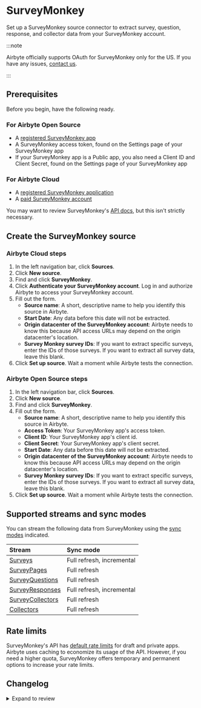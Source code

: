 # SurveyMonkey

Set up a SurveyMonkey source connector to extract survey, question, response, and collector data from your SurveyMonkey account.

:::note

Airbyte officially supports OAuth for SurveyMonkey only for the US. If you have any issues, [contact us](https://support.airbyte.com/).

:::

## Prerequisites

Before you begin, have the following ready.

<!-- env:oss -->
### For Airbyte Open Source

- A [registered SurveyMonkey app](https://developer.surveymonkey.com/apps/)
- A SurveyMonkey access token, found on the Settings page of your SurveyMonkey app
- If your SurveyMonkey app is a Public app, you also need a Client ID and Client Secret, found on the Settings page of your SurveyMonkey app
<!-- /env:oss -->

<!-- env:cloud -->
### For Airbyte Cloud

- A [registered SurveyMonkey application](https://developer.surveymonkey.com/apps/)
- A [paid SurveyMonkey account](https://www.surveymonkey.com/pricing/)
<!-- /env:cloud -->

You may want to review SurveyMonkey's [API docs](https://developer.surveymonkey.com/api/v3/#getting-started), but this isn't strictly necessary.

## Create the SurveyMonkey source

<!-- env:cloud -->
### Airbyte Cloud steps

1. In the left navigation bar, click **Sources**. 
2. Click **New source**.
3. Find and click **SurveyMonkey**.
4. Click **Authenticate your SurveyMonkey account**. Log in and authorize Airbyte to access your SurveyMonkey account.
5. Fill out the form.
    - **Source name**: A short, descriptive name to help you identify this source in Airbyte.
    - **Start Date**: Any data before this date will not be extracted.
    - **Origin datacenter of the SurveyMonkey account**: Airbyte needs to know this because API access URLs may depend on the origin datacenter's location.
    - **Survey Monkey survey IDs**: If you want to extract specific surveys, enter the IDs of those surveys. If you want to extract all survey data, leave this blank.
6. Click **Set up source**. Wait a moment while Airbyte tests the connection.
<!-- /env:cloud -->

<!-- env:oss -->
### Airbyte Open Source steps

1. In the left navigation bar, click **Sources**. 
2. Click **New source**.
3. Find and click **SurveyMonkey**.
4. Fill out the form.
    - **Source name**: A short, descriptive name to help you identify this source in Airbyte.
    - **Access Token**: Your SurveyMonkey app's access token.
    - **Client ID**: Your SurveyMonkey app's client id.
    - **Client Secret**: Your SurveyMonkey app's client secret.
    - **Start Date**: Any data before this date will not be extracted.
    - **Origin datacenter of the SurveyMonkey account**: Airbyte needs to know this because API access URLs may depend on the origin datacenter's location.
    - **Survey Monkey survey IDs**: If you want to extract specific surveys, enter the IDs of those surveys. If you want to extract all survey data, leave this blank.
6. Click **Set up source**. Wait a moment while Airbyte tests the connection.
<!-- /env:oss -->

## Supported streams and sync modes

You can stream the following data from SurveyMonkey using the [sync modes](/platform/using-airbyte/core-concepts/sync-modes/) indicated.

| Stream | Sync mode |
| :------ | :--------- |
| [Surveys](https://api.surveymonkey.com/v3/docs?shell#api-endpoints-get-surveys) | Full refresh, incremental | 
| [SurveyPages](https://api.surveymonkey.com/v3/docs?shell#api-endpoints-get-surveys-survey_id-pages) | Full refresh | 
| [SurveyQuestions](https://api.surveymonkey.com/v3/docs?shell#api-endpoints-get-surveys-survey_id-pages-page_id-questions) | Full refresh | 
| [SurveyResponses](https://api.surveymonkey.com/v3/docs?shell#api-endpoints-get-surveys-id-responses-bulk) | Full refresh, incremental | 
| [SurveyCollectors](https://api.surveymonkey.com/v3/docs?shell#api-endpoints-get-surveys-survey_id-collectors) | Full refresh |
| [Collectors](https://api.surveymonkey.com/v3/docs?shell#api-endpoints-get-collectors-collector_id-) | Full refresh | 

## Rate limits

SurveyMonkey's API has [default rate limits](https://developer.surveymonkey.com/api/v3/#request-and-response-limits) for draft and private apps. Airbyte uses caching to economize its usage of the API. However, if you need a higher quota, SurveyMonkey offers temporary and permanent options to increase your rate limits.

## Changelog

<details>
  <summary>Expand to review</summary>

| Version | Date       | Pull Request                                             | Subject                                                                          |
| :------ | :--------- | :------------------------------------------------------- | :------------------------------------------------------------------------------- |
| 0.3.43 | 2025-09-17 | [66372](https://github.com/airbytehq/airbyte/pull/66372) | Update dependencies |
| 0.3.42 | 2025-09-09 | [65682](https://github.com/airbytehq/airbyte/pull/65682) | Update dependencies |
| 0.3.41 | 2025-08-24 | [65476](https://github.com/airbytehq/airbyte/pull/65476) | Update dependencies |
| 0.3.40 | 2025-08-16 | [65023](https://github.com/airbytehq/airbyte/pull/65023) | Update dependencies |
| 0.3.39 | 2025-08-09 | [64849](https://github.com/airbytehq/airbyte/pull/64849) | Update dependencies |
| 0.3.38 | 2025-08-02 | [54085](https://github.com/airbytehq/airbyte/pull/54085) | Update dependencies |
| 0.3.37 | 2025-07-16 | [63345](https://github.com/airbytehq/airbyte/pull/63345) | Update CDK version to fix tests and allow for bumping version for metadata updates. |
| 0.3.36 | 2025-02-01 | [53050](https://github.com/airbytehq/airbyte/pull/53050) | Update dependencies |
| 0.3.35 | 2025-01-25 | [51993](https://github.com/airbytehq/airbyte/pull/51993) | Update dependencies |
| 0.3.34 | 2025-01-11 | [51412](https://github.com/airbytehq/airbyte/pull/51412) | Update dependencies |
| 0.3.33 | 2025-01-04 | [50936](https://github.com/airbytehq/airbyte/pull/50936) | Update dependencies |
| 0.3.32 | 2024-12-28 | [50760](https://github.com/airbytehq/airbyte/pull/50760) | Update dependencies |
| 0.3.31 | 2024-12-21 | [49774](https://github.com/airbytehq/airbyte/pull/49774) | Update dependencies |
| 0.3.30 | 2024-12-12 | [49399](https://github.com/airbytehq/airbyte/pull/49399) | Starting with this version, the Docker image is now rootless. Please note that this and future versions will not be compatible with Airbyte versions earlier than 0.64 |
| 0.3.29 | 2024-11-04 | [48168](https://github.com/airbytehq/airbyte/pull/48168) | Update dependencies |
| 0.3.28 | 2024-10-29 | [47754](https://github.com/airbytehq/airbyte/pull/47754) | Update dependencies |
| 0.3.27 | 2024-10-28 | [47073](https://github.com/airbytehq/airbyte/pull/47073) | Update dependencies |
| 0.3.26 | 2024-10-12 | [46801](https://github.com/airbytehq/airbyte/pull/46801) | Update dependencies |
| 0.3.25 | 2024-10-05 | [46448](https://github.com/airbytehq/airbyte/pull/46448) | Update dependencies |
| 0.3.24 | 2024-09-28 | [46129](https://github.com/airbytehq/airbyte/pull/46129) | Update dependencies |
| 0.3.23 | 2024-09-21 | [45770](https://github.com/airbytehq/airbyte/pull/45770) | Update dependencies |
| 0.3.22 | 2024-09-14 | [45519](https://github.com/airbytehq/airbyte/pull/45519) | Update dependencies |
| 0.3.21 | 2024-09-07 | [45316](https://github.com/airbytehq/airbyte/pull/45316) | Update dependencies |
| 0.3.20 | 2024-08-31 | [45002](https://github.com/airbytehq/airbyte/pull/45002) | Update dependencies |
| 0.3.19 | 2024-08-24 | [44629](https://github.com/airbytehq/airbyte/pull/44629) | Update dependencies |
| 0.3.18 | 2024-08-17 | [44343](https://github.com/airbytehq/airbyte/pull/44343) | Update dependencies |
| 0.3.17 | 2024-08-12 | [43759](https://github.com/airbytehq/airbyte/pull/43759) | Update dependencies |
| 0.3.16 | 2024-08-10 | [43698](https://github.com/airbytehq/airbyte/pull/43698) | Update dependencies |
| 0.3.15 | 2024-08-03 | [43107](https://github.com/airbytehq/airbyte/pull/43107) | Update dependencies |
| 0.3.14 | 2024-07-27 | [42752](https://github.com/airbytehq/airbyte/pull/42752) | Update dependencies |
| 0.3.13 | 2024-07-20 | [42308](https://github.com/airbytehq/airbyte/pull/42308) | Update dependencies |
| 0.3.12 | 2024-07-13 | [41701](https://github.com/airbytehq/airbyte/pull/41701) | Update dependencies |
| 0.3.11 | 2024-07-10 | [41352](https://github.com/airbytehq/airbyte/pull/41352) | Update dependencies |
| 0.3.10 | 2024-07-09 | [41258](https://github.com/airbytehq/airbyte/pull/41258) | Update dependencies |
| 0.3.9 | 2024-07-06 | [40958](https://github.com/airbytehq/airbyte/pull/40958) | Update dependencies |
| 0.3.8 | 2024-06-26 | [40549](https://github.com/airbytehq/airbyte/pull/40549) | Migrate off deprecated auth package |
| 0.3.7 | 2024-06-25 | [40298](https://github.com/airbytehq/airbyte/pull/40298) | Update dependencies |
| 0.3.6 | 2024-06-22 | [40031](https://github.com/airbytehq/airbyte/pull/40031) | Update dependencies |
| 0.3.5 | 2024-06-07 | [39329](https://github.com/airbytehq/airbyte/pull/39329) | Add `CheckpointMixin` for state management |
| 0.3.4 | 2024-06-06 | [39244](https://github.com/airbytehq/airbyte/pull/39244) | [autopull] Upgrade base image to v1.2.2 |
| 0.3.3 | 2024-05-22 | [38559](https://github.com/airbytehq/airbyte/pull/38559) | Migrate Python stream authenticator to `requests_native_auth` package |
| 0.3.2 | 2024-05-20 | [38244](https://github.com/airbytehq/airbyte/pull/38244) | Replace AirbyteLogger with logging.Logger and upgrade base image |
| 0.3.1 | 2024-04-24 | [36664](https://github.com/airbytehq/airbyte/pull/36664) | Schema descriptions and CDK 0.80.0 |
| 0.3.0 | 2024-02-22 | [35561](https://github.com/airbytehq/airbyte/pull/35561) | Migrate connector to low-code |
| 0.2.4 | 2024-02-12 | [35168](https://github.com/airbytehq/airbyte/pull/35168) | Manage dependencies with Poetry |
| 0.2.3 | 2023-10-19 | [31599](https://github.com/airbytehq/airbyte/pull/31599) | Base image migration: remove Dockerfile and use the python-connector-base image |
| 0.2.2 | 2023-05-12 | [26024](https://github.com/airbytehq/airbyte/pull/26024) | Fix dependencies conflict |
| 0.2.1 | 2023-04-27 | [25109](https://github.com/airbytehq/airbyte/pull/25109) | Fix add missing params to stream `SurveyResponses` |
| 0.2.0 | 2023-04-18 | [23721](https://github.com/airbytehq/airbyte/pull/23721) | Add `SurveyCollectors` and `Collectors` stream |
| 0.1.16 | 2023-04-13 | [25080](https://github.com/airbytehq/airbyte/pull/25080) | Fix spec.json required fields and update schema for surveys and survey_responses |
| 0.1.15 | 2023-02-11 | [22865](https://github.com/airbytehq/airbyte/pull/22865) | Specified date formatting in specification |
| 0.1.14 | 2023-01-27 | [22024](https://github.com/airbytehq/airbyte/pull/22024) | Set `AvailabilityStrategy` for streams explicitly to `None` |
| 0.1.13 | 2022-11-29 | [19868](https://github.com/airbytehq/airbyte/pull/19868) | Fix OAuth flow urls |
| 0.1.12 | 2022-10-13 | [17964](https://github.com/airbytehq/airbyte/pull/17964) | Add OAuth for Eu and Ca |
| 0.1.11 | 2022-09-28 | [17326](https://github.com/airbytehq/airbyte/pull/17326) | Migrate to per-stream states |
| 0.1.10 | 2022-09-14 | [16706](https://github.com/airbytehq/airbyte/pull/16706) | Fix 404 error when handling nonexistent surveys |
| 0.1.9   | 2022-07-28 | [13046](https://github.com/airbytehq/airbyte/pull/14998) | Fix state for response stream, fixed backoff behaviour, added unittest           |
| 0.1.8   | 2022-05-20 | [13046](https://github.com/airbytehq/airbyte/pull/13046) | Fix incremental streams                                                          |
| 0.1.7   | 2022-02-24 | [8768](https://github.com/airbytehq/airbyte/pull/8768)   | Add custom survey IDs to limit API calls                                         |
| 0.1.6   | 2022-01-14 | [9508](https://github.com/airbytehq/airbyte/pull/9508)   | Scopes change                                                                    |
| 0.1.5   | 2021-12-28 | [8628](https://github.com/airbytehq/airbyte/pull/8628)   | Update fields in source-connectors specifications                                |
| 0.1.4   | 2021-11-11 | [7868](https://github.com/airbytehq/airbyte/pull/7868)   | Improve 'check' using '/users/me' API call                                       |
| 0.1.3   | 2021-11-01 | [7433](https://github.com/airbytehq/airbyte/pull/7433)   | Remove unsused oAuth flow parameters                                             |
| 0.1.2   | 2021-10-27 | [7433](https://github.com/airbytehq/airbyte/pull/7433)   | Add OAuth support                                                                |
| 0.1.1   | 2021-09-10 | [5983](https://github.com/airbytehq/airbyte/pull/5983)   | Fix caching for gzip compressed http response                                    |
| 0.1.0   | 2021-07-06 | [4097](https://github.com/airbytehq/airbyte/pull/4097)   | Initial Release                                                                  |

</details>
